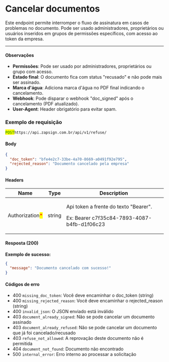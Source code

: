 # Cancelar documentos

Este endpoint permite interromper o fluxo de assinatura em casos de problemas no documento. Pode ser usado administradores, proprietários ou usuários inseridos em grupos de permissões específicos, com acesso ao token da empresa.

***

#### Observações

* **Permissões**: Pode ser usado por administradores, proprietários ou grupo com acesso.
* **Estado final**: O documento fica com status "recusado" e não pode mais ser assinado.
* **Marca d'água**: Adiciona marca d'água no PDF final indicando o cancelamento.
* **Webhook**: Pode disparar o webhook "doc\_signed" após o cancelamento (PDF atualizado).
* **User-Agent**: Header obrigatório para evitar spam.

### Exemplo de requisição

<mark style="color:green;">`POST`</mark>`https://api.zapsign.com.br/api/v1/refuse/`

#### Body

```json
{
  "doc_token": "bfe4e2c7-33be-4a70-8669-a0491f92e795",
  "rejected_reason": "Documento cancelado pela empresa"
}
```

#### Headers

| Name                                            | Type   | Description                                                                                            |
| ----------------------------------------------- | ------ | ------------------------------------------------------------------------------------------------------ |
| Authorization<mark style="color:red;">\*</mark> | string | <p>Api token a frente do texto "Bearer". </p><p></p><p>Ex: Bearer c7f35c84-7893-4087-b4fb-d1f06c23</p> |

#### Resposta (200)

**Exemplo de sucesso:**

```json
{
  "message": "Documento cancelado com sucesso!"
}
```

#### Códigos de erro

* 400 `missing_doc_token`: Você deve encaminhar o doc\_token (string)
* 400 `missing_rejected_reason`: Você deve encaminhar o rejected\_reason (string)
* 400 `invalid_json`: O JSON enviado está inválido
* 403 `document_already_signed`: Não se pode cancelar um documento assinado
* 403 `document_already_refused`: Não se pode cancelar um documento que já foi cancelado/recusado
* 403 `refuse_not_allowed`: A reprovação deste documento não é permitida
* 404 `document_not_found`: Documento não encontrado
* 500 `internal_error`: Erro interno ao processar a solicitação

